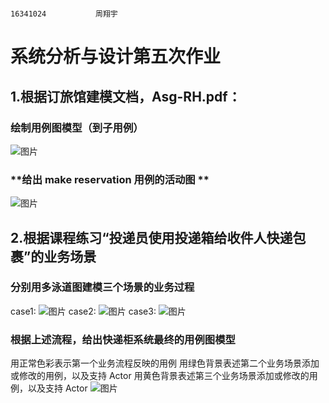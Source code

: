                                                                                   16341024           周翔宇

# 系统分析与设计第五次作业
## 1.根据订旅馆建模文档，Asg-RH.pdf：
### **绘制用例图模型（到子用例）**
![图片](http://39.105.159.23:8080/uploads/pic/20190413/1555170145028.png)
### **给出 make reservation 用例的活动图 **
![图片](http://39.105.159.23:8080/uploads/pic/20190413/1555170145028.png)
   
## 2.根据课程练习“投递员使用投递箱给收件人快递包裹”的业务场景
### 分别用多泳道图建模三个场景的业务过程
case1:
![图片](http://39.105.159.23:8080/uploads/pic/20190413/1555170145028.png)
case2:
![图片](http://39.105.159.23:8080/uploads/pic/20190413/1555170145028.png)
case3:
![图片](http://39.105.159.23:8080/uploads/pic/20190413/1555170145028.png)
### 根据上述流程，给出快递柜系统最终的用例图模型
用正常色彩表示第一个业务流程反映的用例
用绿色背景表述第二个业务场景添加或修改的用例，以及支持 Actor
用黄色背景表述第三个业务场景添加或修改的用例，以及支持 Actor 
![图片](http://39.105.159.23:8080/uploads/pic/20190413/1555170145028.png)


